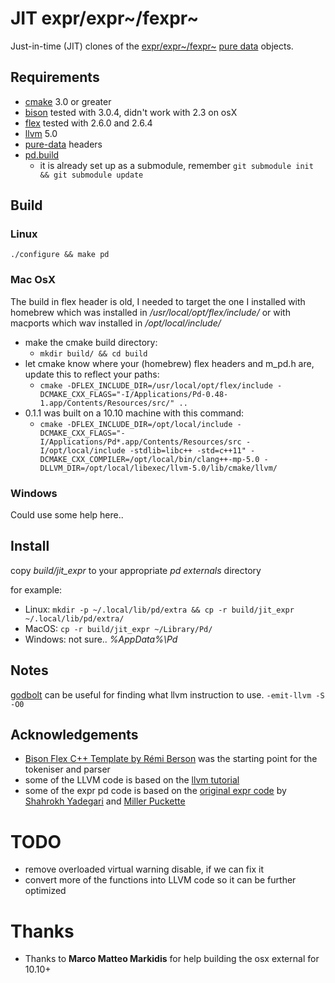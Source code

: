JIT expr/expr~/fexpr~
===

Just-in-time (JIT) clones of the [expr/expr~/fexpr~](http://yadegari.org/expr/expr.html) [pure data](http://puredata.info/) objects.

Requirements
---

* [cmake](https://cmake.org/) 3.0 or greater
* [bison](https://www.gnu.org/software/bison/) tested with 3.0.4, didn't work with 2.3 on osX
* [flex](https://github.com/westes/flex) tested with 2.6.0 and 2.6.4
* [llvm](http://llvm.org/) 5.0
* [pure-data](https://puredata.info/) headers
* [pd.build](https://github.com/pierreguillot/pd.build)
	* it is already set up as a submodule, remember `git submodule init && git submodule update`

Build
---

### Linux

`./configure && make pd`

### Mac OsX

The build in flex header is old, I needed to target the one I installed with homebrew which was installed in */usr/local/opt/flex/include/* or with macports which wav installed in */opt/local/include/*

* make the cmake build directory:
	* `mkdir build/ && cd build`
* let cmake know where your (homebrew) flex headers and m_pd.h are, update this to reflect your paths:
  * `cmake -DFLEX_INCLUDE_DIR=/usr/local/opt/flex/include -DCMAKE_CXX_FLAGS="-I/Applications/Pd-0.48-1.app/Contents/Resources/src/" ..`
* 0.1.1 was built on a 10.10 machine with this command:
  * `cmake -DFLEX_INCLUDE_DIR=/opt/local/include -DCMAKE_CXX_FLAGS="-I/Applications/Pd*.app/Contents/Resources/src -I/opt/local/include -stdlib=libc++ -std=c++11" -DCMAKE_CXX_COMPILER=/opt/local/bin/clang++-mp-5.0 -DLLVM_DIR=/opt/local/libexec/llvm-5.0/lib/cmake/llvm/`

### Windows

Could use some help here..


Install
---

copy *build/jit_expr* to your appropriate *pd externals* directory

for example:

* Linux: `mkdir -p ~/.local/lib/pd/extra && cp -r build/jit_expr  ~/.local/lib/pd/extra/`
* MacOS: `cp -r build/jit_expr ~/Library/Pd/`
* Windows: not sure.. *%AppData%\Pd*

Notes
---

[godbolt](https://godbolt.org/) can be useful for finding what llvm instruction to use.
`-emit-llvm -S -O0`

Acknowledgements
---

* [Bison Flex C++ Template by Rémi Berson](https://github.com/remusao/Bison-Flex-CPP-template) was the starting point for the tokeniser and parser
* some of the LLVM code is based on the [llvm tutorial](https://llvm.org/docs/tutorial/)
* some of the expr pd code is based on the [original expr code](https://github.com/pure-data/pure-data) by [Shahrokh Yadegari](http://yadegari.org/) and [Miller Puckette](http://msp.ucsd.edu/software.html)

TODO
===

* remove overloaded virtual warning disable, if we can fix it
* convert more of the functions into LLVM code so it can be further optimized

Thanks
===

* Thanks to **Marco Matteo Markidis** for help building the osx external for 10.10+
